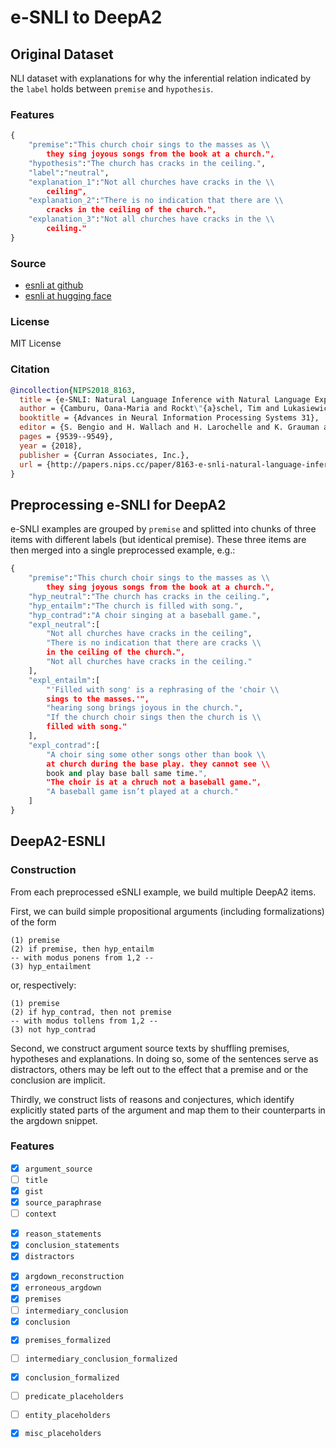 # e-SNLI to DeepA2

## Original Dataset

NLI dataset with explanations for why the inferential relation indicated by the `label` holds between `premise` and `hypothesis`.

### Features

```python
{
    "premise":"This church choir sings to the masses as \\
        they sing joyous songs from the book at a church.",
    "hypothesis":"The church has cracks in the ceiling.",
    "label":"neutral",
    "explanation_1":"Not all churches have cracks in the \\
        ceiling",
    "explanation_2":"There is no indication that there are \\
        cracks in the ceiling of the church.",
    "explanation_3":"Not all churches have cracks in the \\
        ceiling."
}
```



### Source

* [esnli at github](https://github.com/OanaMariaCamburu/e-SNLI)
* [esnli at hugging face](https://huggingface.co/datasets/esnli)

### License

MIT License

### Citation

```bibtex
@incollection{NIPS2018_8163,
  title = {e-SNLI: Natural Language Inference with Natural Language Explanations},
  author = {Camburu, Oana-Maria and Rockt\"{a}schel, Tim and Lukasiewicz, Thomas and Blunsom, Phil},
  booktitle = {Advances in Neural Information Processing Systems 31},
  editor = {S. Bengio and H. Wallach and H. Larochelle and K. Grauman and N. Cesa-Bianchi and R. Garnett},
  pages = {9539--9549},
  year = {2018},
  publisher = {Curran Associates, Inc.},
  url = {http://papers.nips.cc/paper/8163-e-snli-natural-language-inference-with-natural-language-explanations.pdf}
}
```

## Preprocessing e-SNLI for DeepA2

e-SNLI examples are grouped by `premise` and splitted into chunks of three items with different labels (but identical premise). These three items are then merged into a single preprocessed example, e.g.:

```python
{
    "premise":"This church choir sings to the masses as \\
        they sing joyous songs from the book at a church.",
    "hyp_neutral":"The church has cracks in the ceiling.",
    "hyp_entailm":"The church is filled with song.",
    "hyp_contrad":"A choir singing at a baseball game.",
    "expl_neutral":[
        "Not all churches have cracks in the ceiling",
        "There is no indication that there are cracks \\
        in the ceiling of the church.",
        "Not all churches have cracks in the ceiling."
    ],
    "expl_entailm":[
        "'Filled with song' is a rephrasing of the 'choir \\
        sings to the masses.'",
        "hearing song brings joyous in the church.",
        "If the church choir sings then the church is \\
        filled with song."
    ],
    "expl_contrad":[
        "A choir sing some other songs other than book \\
        at church during the base play. they cannot see \\
        book and play base ball same time.",
        "The choir is at a chruch not a baseball game.",
        "A baseball game isn’t played at a church."
    ]
}
```

## DeepA2-ESNLI

### Construction

From each preprocessed eSNLI example, we build multiple DeepA2 items.

First, we can build simple propositional arguments (including formalizations) of the form

```
(1) premise
(2) if premise, then hyp_entailm
-- with modus ponens from 1,2 --
(3) hyp_entailment
```

or, respectively:

```
(1) premise
(2) if hyp_contrad, then not premise
-- with modus tollens from 1,2 --
(3) not hyp_contrad
```

Second, we construct argument source texts by shuffling premises, hypotheses and explanations. In doing so, some of the sentences serve as distractors, others may be left out to the effect that a premise and or the conclusion are implicit. 

Thirdly, we construct lists of reasons and conjectures, which identify explicitly stated parts of the argument and map them to their counterparts in the argdown snippet.


### Features

- [x] `argument_source`
- [ ] `title`
- [x] `gist`
- [x] `source_paraphrase`
- [ ] `context`

<!-- -->

- [x] `reason_statements`
- [x] `conclusion_statements`
- [x] `distractors`

<!-- -->

- [x] `argdown_reconstruction`
- [x] `erroneous_argdown`
- [x] `premises`
- [ ] `intermediary_conclusion`
- [x] `conclusion`

<!-- -->

- [x] `premises_formalized`
- [ ] `intermediary_conclusion_formalized`
- [x] `conclusion_formalized`
- [ ] `predicate_placeholders`
- [ ] `entity_placeholders`
- [x] `misc_placeholders`




